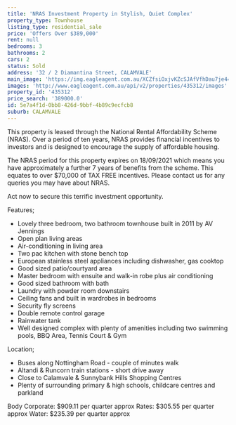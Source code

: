 ```yaml
---
title: 'NRAS Investment Property in Stylish, Quiet Complex'
property_type: Townhouse
listing_type: residential_sale
price: 'Offers Over $389,000'
rent: null
bedrooms: 3
bathrooms: 2
cars: 2
status: Sold
address: '32 / 2 Diamantina Street, CALAMVALE'
main_image: 'https://img.eagleagent.com.au/XCZfsiOxjvKZcSJAfVfhDau7je4=/1280x854/smart/https://s3-us-west-2.amazonaws.com/eagleagent-orig/images/6823085/117896799-image-M.jpg'
images: 'http://www.eagleagent.com.au/api/v2/properties/435312/images'
property_id: '435312'
price_search: '389000.0'
id: 5e7a4f1d-0bb8-426d-9bbf-4b89c9ecfcb8
suburb: CALAMVALE
---
```

This property is leased through the National Rental Affordability Scheme (NRAS). Over a period of ten years, NRAS provides financial incentives to investors and is designed to encourage the supply of affordable housing.

The NRAS period for this property expires on 18/09/2021 which means you have approximately a further 7 years of benefits from the scheme. This equates to over $70,000 of TAX FREE incentives. Please contact us for any queries you may have about NRAS.

Act now to secure this terrific investment opportunity.

Features;
* Lovely three bedroom, two bathroom townhouse built in 2011 by AV Jennings
* Open plan living areas
* Air-conditioning in living area
* Two pac kitchen with stone bench top
* European stainless steel appliances including dishwasher, gas cooktop
* Good sized patio/courtyard area
* Master bedroom with ensuite and walk-in robe plus air conditioning
* Good sized bathroom with bath
* Laundry with powder room downstairs
* Ceiling fans and built in wardrobes in bedrooms
* Security fly screens
* Double remote control garage
* Rainwater tank
* Well designed complex with plenty of amenities including two swimming pools, BBQ Area, Tennis Court & Gym

Location;
* Buses along Nottingham Road - couple of minutes walk
* Altandi & Runcorn train stations - short drive away
* Close to Calamvale & Sunnybank Hills Shopping Centres
* Plenty of surrounding primary & high schools, childcare centres and parkland

Body Corporate: $909.11 per quarter approx
Rates: $305.55 per quarter approx
Water: $235.39 per quarter approx